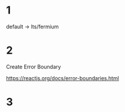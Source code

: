 # 1

default -> lts/fermium

# 2

Create Error Boundary

https://reactjs.org/docs/error-boundaries.html

# 3 

